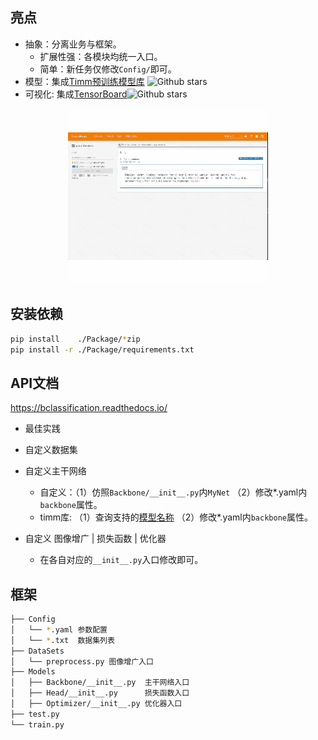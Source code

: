 ## 亮点
- 抽象：分离业务与框架。
  - 扩展性强：各模块均统一入口。
  - 简单：新任务仅修改`Config/`即可。
- 模型：集成[Timm预训练模型库](https://github.com/rwightman/pytorch-image-models) ![Github stars](https://img.shields.io/github/stars/rwightman/pytorch-image-models.svg)
- 可视化: 集成[TensorBoard](https://github.com/tensorflow/tensorboard)![Github stars](https://img.shields.io/github/stars/tensorflow/tensorboard.svg)
<div align=center><img src="./Docs/source/imgs/tsdb.gif" ></div>

## 安装依赖

```bash
pip install    ./Package/*zip
pip install -r ./Package/requirements.txt 
```

## API文档

https://bclassification.readthedocs.io/

- 最佳实践
- 自定义数据集

- 自定义主干网络
  - 自定义：（1）仿照`Backbone/__init__.py`内`MyNet` （2）修改*.yaml内`backbone`属性。
  - timm库: （1）查询支持的[模型名称](https://rwightman.github.io/pytorch-image-models/)  （2）修改*.yaml内`backbone`属性。
- 自定义 图像增广 | 损失函数 | 优化器

  - 在各自对应的`__init__.py`入口修改即可。

## 框架

```bash
├── Config
│   └── *.yaml 参数配置
│   └── *.txt  数据集列表 
├── DataSets
│   └── preprocess.py 图像增广入口
├── Models
│   ├── Backbone/__init__.py  主干网络入口
│   ├── Head/__init__.py      损失函数入口
│   ├── Optimizer/__init__.py 优化器入口
├── test.py
└── train.py
```

